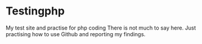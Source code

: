 # Testingphp
My test site and practise for php coding
There is not much to say here. Just practising how to use Github and reporting my findings.
